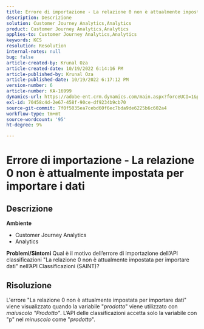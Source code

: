 ```yaml
---
title: Errore di importazione - La relazione 0 non è attualmente impostata per importare i dati
description: Descrizione
solution: Customer Journey Analytics,Analytics
product: Customer Journey Analytics,Analytics
applies-to: Customer Journey Analytics,Analytics
keywords: KCS
resolution: Resolution
internal-notes: null
bug: false
article-created-by: Krunal Oza
article-created-date: 10/19/2022 6:14:16 PM
article-published-by: Krunal Oza
article-published-date: 10/19/2022 6:17:12 PM
version-number: 6
article-number: KA-16999
dynamics-url: https://adobe-ent.crm.dynamics.com/main.aspx?forceUCI=1&pagetype=entityrecord&etn=knowledgearticle&id=aab9e5d1-d94f-ed11-bba2-00224808679b
exl-id: 70458c4d-2e67-458f-90ce-df9234b9cb70
source-git-commit: 7f0f5035ea7cebd60f6ec7bda9de6225b6c602a4
workflow-type: tm+mt
source-wordcount: '95'
ht-degree: 9%

---
```


# Errore di importazione - La relazione 0 non è attualmente impostata per importare i dati

## Descrizione

<b>Ambiente</b>
- Customer Journey Analytics
- Analytics



<b>Problemi/Sintomi</b>
Qual è il motivo dell’errore di importazione dell’API classificazioni &quot;La relazione 0 non è attualmente impostata per importare dati&quot; nell’API Classificazioni (SAINT)?


## Risoluzione


L&#39;errore &quot;La relazione 0 non è attualmente impostata per importare dati&quot; viene visualizzato quando la variabile &quot;*prodotto*&quot; viene utilizzato con *maiuscolo &quot;Prodotto&quot;*. L’API delle classificazioni accetta solo la variabile con &quot;p&quot; nel *minuscolo* come &quot;*prodotto*&quot;.
